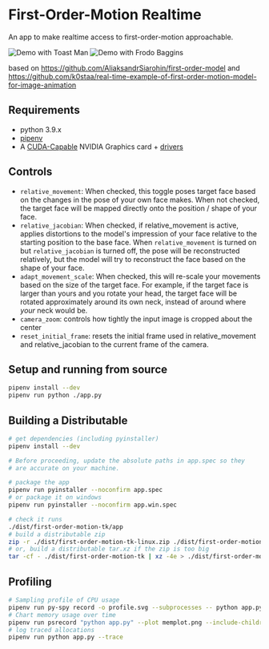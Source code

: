 # First-Order-Motion Realtime

An app to make realtime access to first-order-motion approachable.

![Demo with Toast Man](./git-assets/toastman.gif)
![Demo with Frodo Baggins](./git-assets/frodo.gif)

based on https://github.com/AliaksandrSiarohin/first-order-model and https://github.com/k0staa/real-time-example-of-first-order-motion-model-for-image-animation

## Requirements

- python 3.9.x
- [pipenv](https://pipenv.pypa.io/en/latest/install/)
- A [CUDA-Capable](https://developer.nvidia.com/cuda-gpus#compute) NVIDIA Graphics card + [drivers](https://developer.nvidia.com/cuda-downloads)

## Controls

- `relative_movement`: When checked, this toggle poses target face based on the changes in the pose of your own face makes. When not checked, the target face will be mapped directly onto the position / shape of your face.
- `relative_jacobian`: When checked, if relative_movement is active, applies distortions to the model's impression of your face relative to the starting position to the base face. When `relative_movement` is turned on but `relative_jacobian` is turned off, the pose will be reconstructed relatively, but the model will try to reconstruct the face based on the shape of your face.
- `adapt_movement_scale`: When checked, this will re-scale your movements based on the size of the target face. For example, if the target face is larger than yours and you rotate your head, the target face will be rotated approximately around its own neck, instead of around where _your_ neck would be.
- `camera_zoom`: controls how tightly the input image is cropped about the center
- `reset_initial_frame`: resets the initial frame used in relative_movement and relative_jacobian to the current frame of the camera.

## Setup and running from source

```sh
pipenv install --dev
pipenv run python ./app.py
```

## Building a Distributable

```sh
# get dependencies (including pyinstaller)
pipenv install --dev

# Before proceeding, update the absolute paths in app.spec so they
# are accurate on your machine.

# package the app
pipenv run pyinstaller --noconfirm app.spec
# or package it on windows
pipenv run pyinstaller --noconfirm app.win.spec

# check it runs
./dist/first-order-motion-tk/app
# build a distributable zip
zip -r ./dist/first-order-motion-tk-linux.zip ./dist/first-order-motion-tk
# or, build a distributable tar.xz if the zip is too big
tar -cf - ./dist/first-order-motion-tk | xz -4e > ./dist/first-order-motion-tk.tar.xz
```

## Profiling

```sh
# Sampling profile of CPU usage
pipenv run py-spy record -o profile.svg --subprocesses -- python app.py
# Chart memory usage over time
pipenv run psrecord "python app.py" --plot memplot.png --include-children
# log traced allocations
pipenv run python app.py --trace 
```